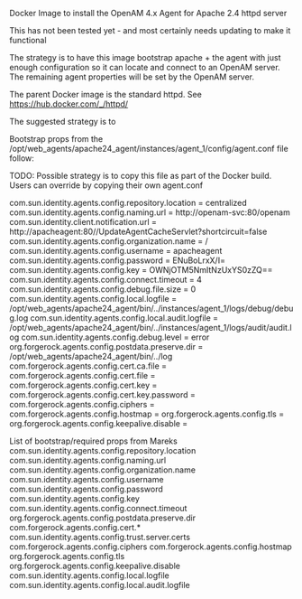 

Docker Image to install the OpenAM 4.x Agent for Apache 2.4 httpd server

This has not been tested yet - and most certainly needs updating to make it functional

The strategy is to have this image bootstrap apache + the agent with just enough configuration so  it can locate and connect to an OpenAM server. The remaining agent properties will be set by the OpenAM server. 

The parent Docker image is the standard httpd. See https://hub.docker.com/_/httpd/ 

The suggested strategy is to 



Bootstrap props from the /opt/web_agents/apache24_agent/instances/agent_1/config/agent.conf file follow:

TODO: Possible strategy is to copy this file as part of the Docker build. Users can override by copying their own agent.conf

com.sun.identity.agents.config.repository.location = centralized
com.sun.identity.agents.config.naming.url = http://openam-svc:80/openam
com.sun.identity.client.notification.url = http://apacheagent:80//UpdateAgentCacheServlet?shortcircuit=false
com.sun.identity.agents.config.organization.name = /
com.sun.identity.agents.config.username = apacheagent
com.sun.identity.agents.config.password = ENuBoLrxX/I=
com.sun.identity.agents.config.key = OWNjOTM5NmItNzUxYS0zZQ==
com.sun.identity.agents.config.connect.timeout = 4
com.sun.identity.agents.config.debug.file.size = 0
com.sun.identity.agents.config.local.logfile = /opt/web_agents/apache24_agent/bin/../instances/agent_1/logs/debug/debug.log
com.sun.identity.agents.config.local.audit.logfile = /opt/web_agents/apache24_agent/bin/../instances/agent_1/logs/audit/audit.log
com.sun.identity.agents.config.debug.level = error
org.forgerock.agents.config.postdata.preserve.dir = /opt/web_agents/apache24_agent/bin/../log
com.forgerock.agents.config.cert.ca.file = 
com.forgerock.agents.config.cert.file = 
com.forgerock.agents.config.cert.key = 
com.forgerock.agents.config.cert.key.password = 
com.forgerock.agents.config.ciphers = 
com.forgerock.agents.config.hostmap = 
org.forgerock.agents.config.tls = 
org.forgerock.agents.config.keepalive.disable = 


List of bootstrap/required  props from Mareks
com.sun.identity.agents.config.repository.location
com.sun.identity.agents.config.naming.url
com.sun.identity.agents.config.organization.name
com.sun.identity.agents.config.username
com.sun.identity.agents.config.password 
com.sun.identity.agents.config.key
com.sun.identity.agents.config.connect.timeout
org.forgerock.agents.config.postdata.preserve.dir
com.forgerock.agents.config.cert.*
com.sun.identity.agents.config.trust.server.certs
com.forgerock.agents.config.ciphers
com.forgerock.agents.config.hostmap
org.forgerock.agents.config.tls
org.forgerock.agents.config.keepalive.disable
com.sun.identity.agents.config.local.logfile
com.sun.identity.agents.config.local.audit.logfile
